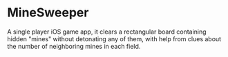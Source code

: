 MineSweeper
===========

A single player iOS game app, it clears a rectangular board containing hidden "mines" without detonating any of them, with help from clues about the number of neighboring mines in each field.
